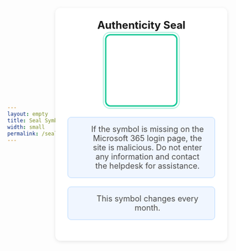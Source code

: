 ```yaml
---
layout: empty
title: Seal Symbol
width: small
permalink: /seal-symbol
---
```


<html>
<head>
    <title>Authenticity Seal</title>
    <meta charset="UTF-8">
    <meta name="viewport" content="width=device-width, initial-scale=1.0">
    <meta http-equiv="Cache-Control" content="no-cache, no-store, must-revalidate">
    <meta http-equiv="Pragma" content="no-cache">
    <meta http-equiv="Expires" content="0">
    <script
    src="https://res.cdn.office.net/teams-js/2.32.0/js/MicrosoftTeams.min.js"
    integrity="sha384-TOLACGjmwQohHyLubBrUeaUjuqYYAxJsVKufxV6VWXWEQepFpamUASNMMIhgJmoW"
    crossorigin="anonymous"
    ></script>
    <script src="/assets/js/dashboard.js"></script>
    <link rel="stylesheet" href="https://cdnjs.cloudflare.com/ajax/libs/font-awesome/6.5.1/css/all.min.css">
    <style>
        body {
            margin: 0;
            padding: 20px;
            font-family: -apple-system, BlinkMacSystemFont, "Segoe UI", Roboto, "Helvetica Neue", Arial, "Noto Sans", sans-serif;
            height: 100vh;
            display: flex;
            justify-content: center;
            align-items: center;
        }
        .container {
            text-align: center;
            background-color: white;
            padding: 2em;
            border-radius: 12px;
            box-shadow: 0 2px 8px rgba(0, 0, 0, 0.1);
            width: 100%;
            max-width: 400px;
            background-color: #ffffff;
        }
        .title {
            font-size: 24px;
            font-weight: bold;
            color: #1a1a1a;
            margin: 0 0 24px 0;
            line-height: 1;
        }
        .subtitle {
            font-size: 18px;
            color: #4a4a4a;
            background-color: #f0f6ff;
            border: 1px solid #b3d7ff;
            border-radius: 8px;
            padding: 16px 20px;
            margin: 20px 0;
            position: relative;
            padding-left: 48px;
            max-width: none;
            width: auto;
            min-width: auto;
        }
        .subtitle::before {
            content: '\f05a';
            font-family: 'Font Awesome 6 Free';
            font-weight: 900;
            position: absolute;
            left: 20px;
            color: #05c896;
        }
        .subtitle a {
            color: #05c896;
            text-decoration: none;
        }
        .subtitle a:hover {
            text-decoration: underline;
        }
        .icon-box {
            width: 160px;
            height: 160px;
            border: 3px solid #05c896;
            border-radius: 12px;
            display: flex;
            justify-content: center;
            align-items: center;
            margin: 0 auto 24px auto;
            position: relative;
            transition: all 0.3s ease;
        }
        .icon-box::before {
            content: '';
            position: absolute;
            top: -8px;
            left: -8px;
            right: -8px;
            bottom: -8px;
            border: 2px solid #05c896;
            border-radius: 16px;
            opacity: 0.3;
            pointer-events: none;
        }
        .icon-box:hover::before {
            opacity: 0.5;
        }
        .icon-box:hover {
            transform: scale(1.02);
            box-shadow: 0 0 0 6px rgba(0, 120, 212, 0.15);
        }
        .icon-box i {
            font-size: 64px;
            color: #05c896;
        }
        /* Add new loading spinner styles */
        .loading {
            border: 4px solid #f3f3f3;
            border-top: 4px solid #05c896;
            border-radius: 50%;
            width: 40px;
            height: 40px;
            animation: spin 1s linear infinite;
            display: none; /* Hidden by default */
        }
        @keyframes spin {
            0% { transform: rotate(0deg); }
            100% { transform: rotate(360deg); }
        }
        .date-subtitle {
            font-size: 16px;
            color: #666;
            margin: -16px 0 24px 0;
        }
    </style>
</head>
<body>
    <div class="container">
        <p class="title">Authenticity Seal</p>
        <p class="date-subtitle" id="current-date"></p>
        <div class="icon-box">
            <div class="loading"></div>
            <i class="" style="display: none;"></i>
        </div>
        <p class="subtitle">If the symbol is missing on the Microsoft 365 login page, the site is malicious. Do not enter any information and contact the helpdesk for assistance.</p>
        <p class="subtitle">This symbol changes every month.</p>
    </div>
    <script>
        // Add date formatting function
        function formatDate(date) {
            const months = ['January', 'February', 'March', 'April', 'May', 'June', 
                          'July', 'August', 'September', 'October', 'November', 'December'];
            return `${months[date.getMonth()]} ${date.getFullYear()}`;
        }

        // Set current date
        document.getElementById('current-date').textContent = formatDate(new Date());

        async function fetchAndUpdateSymbol() {
            try {
                // Show loading spinner, hide icon
                const loadingElement = document.querySelector('.loading');
                const iconElement = document.querySelector('.icon-box i');
                loadingElement.style.display = 'block';
                iconElement.style.display = 'none';

                // Get URL parameters
                const urlParams = new URLSearchParams(window.location.search);
                const token = urlParams.get('token');
                
                if (!token) {
                    console.error('No token provided');
                    return;
                }

                // Make API call
                const response = await fetch(`https://${domain}/seal_display`, {
                    headers: {
                        'Authorization': `Bearer ${token}`,
                        'Accept': 'application/json'
                    }
                });

                if (!response.ok) {
                    throw new Error('Network response was not ok');
                }

                const data = await response.json();
                
                // Update the icon and hide loading spinner
                iconElement.className = data.symbol;
                loadingElement.style.display = 'none';
                iconElement.style.display = 'block';
            } catch (error) {
                console.error('Error fetching symbol:', error);
            }
        }

        // Fetch symbol after Teams initialization
        fetchAndUpdateSymbol();
    </script>
</body>
</html>